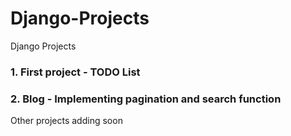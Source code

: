 # Django-Projects
Django Projects
### 1. First project - TODO List
### 2. Blog - Implementing pagination and search function
Other projects adding soon

